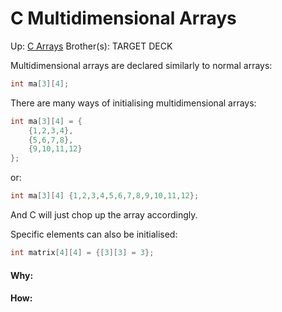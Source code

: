 # C Multidimensional Arrays

Up: [C Arrays](c_arrays)
Brother(s):
TARGET DECK

Multidimensional arrays are declared similarly to normal arrays:

```C
int ma[3][4];
```

There are many ways of initialising multidimensional arrays:

```C
int ma[3][4] = {
	{1,2,3,4},
	{5,6,7,8},
	{9,10,11,12}
};
```

or:

```C
int ma[3][4] {1,2,3,4,5,6,7,8,9,10,11,12};
```

And C will just chop up the array accordingly.

Specific elements can also be initialised:

```C
int matrix[4][4] = {[3][3] = 3};
```






























#### Why:
#### How:









